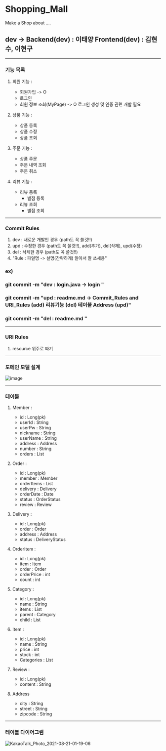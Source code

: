 # Shopping_Mall
Make a Shop about ....
## dev -> Backend(dev) : 이태양 Frontend(dev) : 김현수, 이현구


----------------

### 기능 목록

1. 회원 기능 :
    - 회원가입 -> O
    - 로그인
    - 회원 정보 조회(MyPage) -> O
    로그인 생성 및 인증 관련 개발 필요

2. 상품 기능 :
    - 상품 등록
    - 상품 수정 
    - 상품 조회


3. 주문 기능 :
    - 상품 주문
    - 주문 내역 조회
    - 주문 취소



4. 리뷰 기능 :
    - 리뷰 등록
        - 별점 등록
    - 리뷰 조회
        - 별점 조회

-----------------
### Commit Rules
1. dev : 새로운 개발인 경우 (path도 꼭 쓸것!!)
2. upd : 수정한 경우 (path도 꼭 쓸것!!), add(추가), del(삭제), upd(수정)
3. del : 삭제한 경우 (path도 꼭 쓸것!!)
4. "Rule : 파일명 -> 설명(간략하게) 알아서 잘 쓰세용"

### ex)
### git commit -m "dev : login.java -> login "
### git commit -m "upd : readme.md -> Commit_Rules and URI_Rules (add) 리뷰기능 (del)  테이블 Address (upd)"
### git commit -m "del : readme.md "


-----------------
### URI Rules 
1. resource 위주로 짜기 
-----------------

### 도메인 모델 설계

![image](https://user-images.githubusercontent.com/74217059/129038788-73acaad4-bc0d-4b2d-938f-42934b19ed85.png)

-----------------
### 테이블

1. Member :
   + id : Long(pk)
   + userId : String
   + userPw : String
   + nickname : String
   + userName : String
   + address : Address
   + number : String
   + orders : List
   
2. Order :  
   + id : Long(pk)
   + member : Member
   + orderItems : List
   + delivery : Delivery
   + orderDate : Date
   + status : OrderStatus
   + review : Review
   

3. Delivery :
   + id : Long(pk)
   + order : Order
   + address : Address
   + status : DeliveryStatus

4. OrderItem :  
   + id : Long(pk)
   + item : Item
   + order : Order
   + orderPrice : int
   + count : int

5. Category :
   + id : Long(pk)
   + name : String
   + items : List
   + parent : Category
   + child : List

6. Item :
   + id : Long(pk)
   + name : String
   + price : int
   + stock : int
   + Categories : List

7. Review :
   + id : Long(pk)
   + content : String

8. Address
   + city : String
   + street : String
   + zipcode : String
   
-----------------
### 테이블 다이어그램   


![KakaoTalk_Photo_2021-08-21-01-19-06](https://user-images.githubusercontent.com/56467808/130263530-baee26ea-c13b-4504-9a69-f050cdc7cf1e.png)


 
    
   
